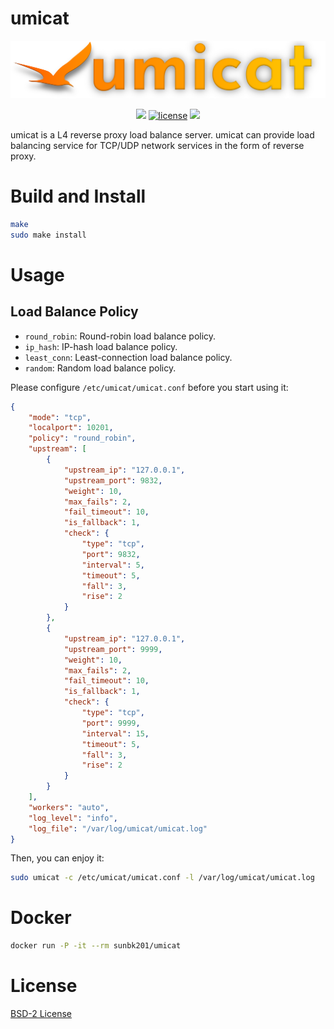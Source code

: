 # umicat
![umicat logo](docs/umicat_logo.png)

<p align="center">
<a href="https://github.com/SunBK201/umicat"><img src="https://hits.seeyoufarm.com/api/count/incr/badge.svg?url=https%3A%2F%2Fgithub.com%2FSunBK201%2Fumicat&count_bg=%2379C83D&title_bg=%23555555&icon=&icon_color=%23E7E7E7&title=umicat&edge_flat=false" /></a>
<a href="/LICENSE"><img src="https://img.shields.io/badge/license-BSD-green.svg" alt="license" /></a>
<a href="https://www.linux.org"><img src="https://img.shields.io/badge/platform-linux-lightgrey" /></a>
</p>

umicat is a L4 reverse proxy load balance server.
umicat can provide load balancing service for TCP/UDP network services in the form of reverse proxy.

# Build and Install
```bash
make
sudo make install
```

# Usage

## Load Balance Policy
- `round_robin`: Round-robin load balance policy.
- `ip_hash`: IP-hash load balance policy.
- `least_conn`: Least-connection load balance policy.
- `random`: Random load balance policy.

Please configure `/etc/umicat/umicat.conf` before you start using it:
```json
{
    "mode": "tcp",
    "localport": 10201,
    "policy": "round_robin",
    "upstream": [
        {
            "upstream_ip": "127.0.0.1",
            "upstream_port": 9832,
            "weight": 10,
            "max_fails": 2,
            "fail_timeout": 10,
            "is_fallback": 1,
            "check": {
                "type": "tcp",
                "port": 9832,
                "interval": 5,
                "timeout": 5,
                "fall": 3,
                "rise": 2
            }
        },
        {
            "upstream_ip": "127.0.0.1",
            "upstream_port": 9999,
            "weight": 10,
            "max_fails": 2,
            "fail_timeout": 10,
            "is_fallback": 1,
            "check": {
                "type": "tcp",
                "port": 9999,
                "interval": 15,
                "timeout": 5,
                "fall": 3,
                "rise": 2
            }
        }
    ],
    "workers": "auto",
    "log_level": "info",
    "log_file": "/var/log/umicat/umicat.log"
}
```

Then, you can enjoy it:
```bash
sudo umicat -c /etc/umicat/umicat.conf -l /var/log/umicat/umicat.log
```

# Docker
```bash
docker run -P -it --rm sunbk201/umicat
```

# License
[BSD-2 License](./LICENSE)
